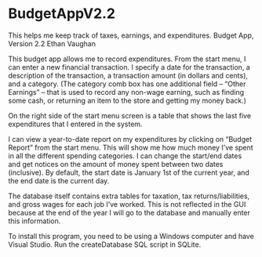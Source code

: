 # BudgetAppV2.2
This helps me keep track of taxes, earnings, and expenditures.
Budget App, Version 2.2
Ethan Vaughan

This budget app allows me to record expenditures. 
From the start menu, I can enter a new financial transaction. I specify a date for the transaction, a description of the transaction, a transaction amount (in dollars and cents), and a category. (The category comb box has one additional field – “Other Earnings” – that is used to record any non-wage earning, such as finding some cash, or returning an item to the store and getting my money back.)

On the right side of the start menu screen is a table that shows the last five expenditures that I entered in the system.

I can view a year-to-date report on my expenditures by clicking on “Budget Report” from the start menu. This will show me how much money I’ve spent in all the different spending categories. I can change the start/end dates and get notices on the amount of money spent between two dates (inclusive). By default, the start date is January 1st of the current year, and the end date is the current day.

The database itself contains extra tables for taxation, tax returns/liabilities, and gross wages for each job I’ve worked. This is not reflected in the GUI because at the end of the year I will go to the database and manually enter this information. 

To install this program, you need to be using a Windows computer and have Visual Studio. Run the createDatabase SQL script in SQLite.